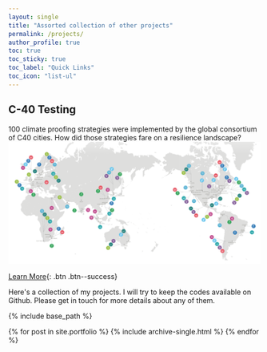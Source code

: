 ```yaml
---
layout: single
title: "Assorted collection of other projects"
permalink: /projects/
author_profile: true
toc: true
toc_sticky: true
toc_label: "Quick Links"
toc_icon: "list-ul"
---
```



## C-40 Testing

100 climate proofing strategies were implemented by the global consortium of C40 cities. How did those strategies fare on a resilience landscape?
<img src='/assets/images/C40-header.png'>

[Learn More](https://anamika255.github.io/portfolio/C40-Cities/){: .btn .btn--success}


Here's a collection of my projects. I will try to keep the codes available on Github.
Please get in touch for more details about any of them.

{% include base_path %}

{% for post in site.portfolio %}
  {% include archive-single.html %}
{% endfor %}
